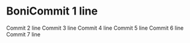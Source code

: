 # BoniCommit 1 line
Commit 2 line
Commit 3 line
Commit 4 line
Commit 5 line
Commit 6 line
Commit 7 line
